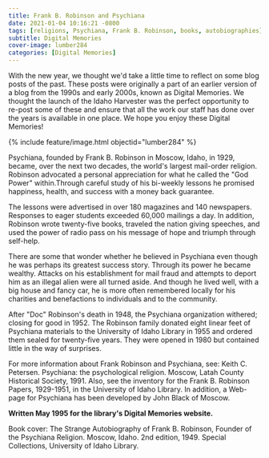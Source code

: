 ```yaml
---
title: Frank B. Robinson and Psychiana
date: 2021-01-04 10:16:21 -0800
tags: [religions, Psychiana, Frank B. Robinson, books, autobiographies]
subtitle: Digital Memories
cover-image: lumber284
categories: [Digital Memories]
---
```


With the new year, we thought we'd take a little time to reflect on some blog posts of the past. These posts were originally a part of an earlier version of a blog from the 1990s and early 2000s, known as Digital Memories. We thought the launch of the Idaho Harvester was the perfect opportunity to re-post some of these and ensure that all the work our staff has done over the years is available in one place. We hope you enjoy these Digital Memories!

{% include feature/image.html objectid="lumber284" %}

Psychiana, founded by Frank B. Robinson in Moscow, Idaho, in 1929, became, over the next two decades, the world's largest mail-order religion. Robinson advocated a personal appreciation for what he called the "God Power" within.Through careful study of his bi-weekly lessons he promised happiness, health, and success with a money back guarantee.

The lessons were advertised in over 180 magazines and 140 newspapers. Responses to eager students exceeded 60,000 mailings a day. In addition, Robinson wrote twenty-five books, traveled the nation giving speeches, and used the power of radio pass on his message of hope and triumph through self-help.

There are some that wonder whether he believed in Psychiana even though he was perhaps its greatest success story. Through its power he became wealthy. Attacks on his establishment for mail fraud and attempts to deport him as an illegal alien were all turned aside. And though he lived well, with a big house and fancy car, he is more often remembered locally for his charities and benefactions to individuals and to the community.

After "Doc" Robinson's death in 1948, the Psychiana organization withered; closing for good in 1952. The Robinson family donated eight linear feet of Psychiana materials to the University of Idaho Library in 1955 and ordered them sealed for twenty-five years. They were opened in 1980 but contained little in the way of surprises.

For more information about Frank Robinson and Psychiana, see: Keith C. Petersen. Psychiana: the psychological religion. Moscow, Latah County Historical Society, 1991. Also, see the inventory for the Frank B. Robinson Papers, 1929-1951, in the University of Idaho Library. In addition, a Web-page for Psychiana has been developed by John Black of Moscow.

**Written May 1995 for the library's Digital Memories website.**

Book cover: The Strange Autobiography of Frank B. Robinson, Founder of the Psychiana Religion. Moscow, Idaho. 2nd edition, 1949. Special Collections, University of Idaho Library.